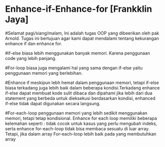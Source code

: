 # Enhance-if-Enhance-for [Frankklin Jaya]

#Selamat pagi/siang/malam, Ini adalah tugas OOP yang dibeerikan oleh pak Arnold.  Tugas ini bertujuan agar kami dapat mendalami tentang kekurangan enhance if dan enhance for.

#if-else biasa lebih menggunakan banyak memori. Karena penggunaan code yang lebih panjang.

#For-loop biasa juga mengalami hal yang sama dengan if-else yaitu penggunaan memori yang berlebihan.

#Enhance if meskipun lebh hemat dalam penggunaan memori, tetapi if-else biasa terkadang juga lebih baik dalam beberapa kondisi.Terkadang enhance if-else dapat membuat kode sulit dibaca dan dipahami jika lebih dari dua statement yang berbeda untuk dieksekusi berdasarkan kondisi, enhanced if-else tidak dapat digunakan secara langsung.

#For-each-loop penggunaan memori yang lebih sedikit menggunakan memori, tetapi tetap kondisional. Enhance for each loop memiliki beberapa kelemahan seperti : tidak cocok untuk kasus yang perlu mengubah indeks, serta enhance for-each-loop tidak bisa membaca sesuatu di luar array. Tetapi, jika dalam array For-each-loop lebih baik pada yang membutuhkan array
